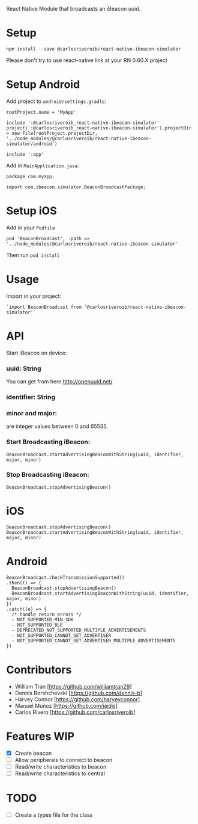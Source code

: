 React Native Module that broadcasts an iBeacon uuid.

# Setup

```
npm install --save @carlosriveroib/react-native-ibeacon-simulator
```

Please don't try to use react-native link at your RN 0.60.X project

# Setup Android

Add project to `android/settings.gradle`:

```
rootProject.name = 'MyApp'

include ':@carlosriveroib_react-native-ibeacon-simulator'
project(':@carlosriveroib_react-native-ibeacon-simulator').projectDir = new File(rootProject.projectDir, '../node_modules/@carlosriveroib/react-native-ibeacon-simulator/android')

include ':app'
```

Add in `MainApplication.java`:

```
package com.myapp;

import com.ibeacon.simulator.BeaconBroadcastPackage;
```

# Setup iOS

Add in your `Podfile`

```
pod 'BeaconBroadcast', :path => '../node_modules/@carlosriveroib/react-native-ibeacon-simulator'
```

Then run `pod install`

# Usage

Import in your project:

```
`import BeaconBroadcast from '@carlosriveroib/react-native-ibeacon-simulator'`
```

# API

Start iBeacon on device:

### uuid: String

You can get from here http://openuuid.net/

### identifier: String

### minor and major:

are integer values between 0 and 65535.

### Start Broadcasting iBeacon:

`BeaconBroadcast.startAdvertisingBeaconWithString(uuid, identifier, major, minor)`

### Stop Broadcasting iBeacon:

`BeaconBroadcast.stopAdvertisingBeacon()`

# iOS

```
BeaconBroadcast.stopAdvertisingBeacon()
BeaconBroadcast.startAdvertisingBeaconWithString(uuid, identifier, major, minor)
```

# Android

```
BeaconBroadcast.checkTransmissionSupported()
.then(() => {
  BeaconBroadcast.stopAdvertisingBeacon()
  BeaconBroadcast.startAdvertisingBeaconWithString(uuid, identifier, major, minor)
})
.catch((e) => {
  /* handle return errors */
  - NOT_SUPPORTED_MIN_SDK
  - NOT_SUPPORTED_BLE
  - DEPRECATED_NOT_SUPPORTED_MULTIPLE_ADVERTISEMENTS
  - NOT_SUPPORTED_CANNOT_GET_ADVERTISER
  - NOT_SUPPORTED_CANNOT_GET_ADVERTISER_MULTIPLE_ADVERTISEMENTS
})
```

# Contributors

- William Tran [https://github.com/williamtran29]
- Dennis Borshchevski [https://github.com/dennis-b]
- Harvey Connor [https://github.com/harveyconnor]
- Manuel Muñoz [https://github.com/jaidis]
- Carlos Rivero [https://github.com/carlosriveroib]

# Features WIP

- [x] Create beacon
- [ ] Allow peripherals to connect to beacon
- [ ] Read/write characteristics to beacon
- [ ] Read/write characteristics to central

# TODO

- [ ] Create a types file for the class
